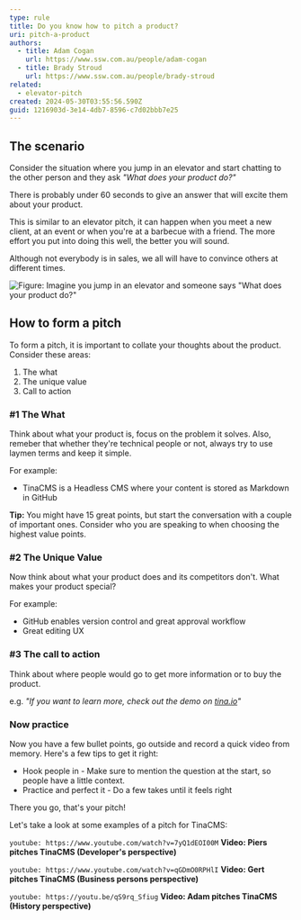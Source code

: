 ```yaml
---
type: rule
title: Do you know how to pitch a product?
uri: pitch-a-product
authors:
  - title: Adam Cogan
    url: https://www.ssw.com.au/people/adam-cogan
  - title: Brady Stroud
    url: https://www.ssw.com.au/people/brady-stroud
related:
  - elevator-pitch
created: 2024-05-30T03:55:56.590Z
guid: 1216903d-3e14-4db7-8596-c7d02bbb7e25
---
```


## The scenario

Consider the situation where you jump in an elevator and start chatting to the other person and they ask *"What does your product do?"*

There is probably under 60 seconds to give an answer that will excite them about your product.

<!--endintro-->

This is similar to an elevator pitch, it can happen when you meet a new client, at an event or when you're at a barbecue with a friend. The more effort you put into doing this well, the better you will sound.

Although not everybody is in sales, we all will have to convince others at different times.

![Figure: Imagine you jump in an elevator and someone says "What does your product do?"](llama-getting-elevated.jpg)

## How to form a pitch

To form a pitch, it is important to collate your thoughts about the product. Consider these areas:

1. The what
2. The unique value
3. Call to action

### #1 The What

Think about what your product is, focus on the problem it solves. Also, remeber that whether they're technical people or not, always try to use laymen terms and keep it simple.

For example:

* TinaCMS is a Headless CMS where your content is stored as Markdown in GitHub

**Tip:** You might have 15 great points, but start the conversation with a couple of important ones. Consider who you are speaking to when choosing the highest value points.

### #2 The Unique Value

Now think about what your product does and its competitors don't. What makes your product special?

For example:

* GitHub enables version control and great approval workflow
* Great editing UX

### #3 The call to action

Think about where people would go to get more information or to buy the product.

e.g. *"If you want to learn more, check out the demo on [tina.io](https://tina.io)"*

### Now practice

Now you have a few bullet points, go outside and record a quick video from memory. Here's a few tips to get it right:

* Hook people in - Make sure to mention the question at the start, so people have a little context.
* Practice and perfect it - Do a few takes until it feels right

There you go, that's your pitch!

Let's take a look at some examples of a pitch for TinaCMS:

`youtube: https://www.youtube.com/watch?v=7yQ1dEOI00M`
**Video: Piers pitches TinaCMS (Developer's perspective)**

`youtube: https://www.youtube.com/watch?v=qGDmO0RPHlI`
**Video: Gert pitches TinaCMS (Business persons perspective)**

`youtube: https://youtu.be/qS9rq_Sfiug`
**Video: Adam pitches TinaCMS (History perspective)**
